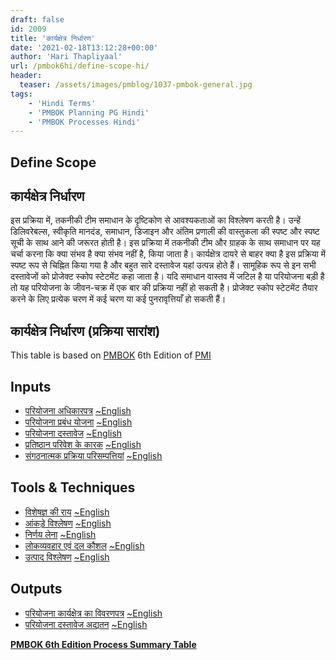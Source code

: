 ```yaml
---
draft: false
id: 2009   
title: 'कार्यक्षेत्र निर्धारण'
date: '2021-02-18T13:12:28+00:00'
author: 'Hari Thapliyaal'
url: /pmbok6hi/define-scope-hi/
header:
  teaser: /assets/images/pmblog/1037-pmbok-general.jpg
tags:
    - 'Hindi Terms'
    - 'PMBOK Planning PG Hindi'
    - 'PMBOK Processes Hindi'
---
```


## Define Scope

## कार्यक्षेत्र निर्धारण

इस प्रक्रिया में, तकनीकी टीम समाधान के दृष्टिकोण से आवश्यकताओं का विश्लेषण करती है। उन्हें डिलिवरेबल्स, स्वीकृति मानदंड, समाधान, डिजाइन और अंतिम प्रणाली की वास्तुकला की स्पष्ट और स्पष्ट सूची के साथ आने की जरूरत होती है। इस प्रक्रिया में तकनीकी टीम और ग्राहक के साथ समाधान पर यह चर्चा करना कि क्या संभव है क्या संभव नहीं है, किया जाता है। कार्यक्षेत्र दायरे से बाहर क्या है इस प्रक्रिया में स्पष्ट रूप से चिह्नित किया गया है और बहुत सारे दस्तावेज यहां उत्पन्न होते हैं। सामूहिक रूप से इन सभी दस्तावेजों को प्रोजेक्ट स्कोप स्टेटमेंट कहा जाता है। यदि समाधान वास्तव में जटिल है या परियोजना बड़ी है तो यह परियोजना के जीवन-चक्र में एक बार की प्रक्रिया नहीं हो सकती है। प्रोजेक्ट स्कोप स्टेटमेंट तैयार करने के लिए प्रत्येक चरण में कई चरण या कई पुनरावृत्तियाँ हो सकती हैं।

## कार्यक्षेत्र निर्धारण (प्रक्रिया सारांश)

This table is based on [PMBOK](https://www.pmi.org/pmbok-guide-standards) 6th Edition of [PMI](https://www.pmi.org/)

## Inputs

- [परियोजना अधिकारपत्र](/pmbok6hi/project-charter-hi) [~English](/pmbok6/Project-Charter)
- [परियोजना प्रबंध योजना](/pmbok6hi/project-management-plan-hi) [~English](/pmbok6/Project-Management-Plan)
- [परियोजना दस्तावेज](/pmbok6hi/project-documents-hi) [~English](/pmbok6/Project-Documents)
- [प्रतिष्ठान परिवेश के कारक](/pmbok6hi/enterprise-environmental-factors-hi) [~English](/pmbok6/Enterprise-Environmental-Factors)
- [संगठनात्मक प्रक्रिया परिसम्पत्तियां](/pmbok6hi/organizational-process-assets-hi) [~English](/pmbok6/Organizational-Process-Assets)

## Tools &amp; Techniques

- [विशेषज्ञ की राय](/pmbok6hi/expert-judgement-hi) [~English](/pmbok6/Expert-Judgement)
- [आंकड़े विश्लेषण](/pmbok6hi/data-analysis-hi) [~English](/pmbok6/Data-Analysis)
- [निर्णय लेना](/pmbok6hi/decision-making-hi) [~English](/pmbok6/Decision-Making)
- [लोकव्यवहार एवं दल कौशल](/pmbok6hi/interpersonal-and-team-skills-hi) [~English](/pmbok6/Interpersonal-And-Team-Skills)
- [उत्पाद विश्लेषण](/pmbok6hi/product-analysis-hi) [~English](/pmbok6/Product-Analysis)

## Outputs

- [परियोजना कार्यक्षेत्र का विवरणपत्र](/pmbok6hi/project-scope-statement-hi) [~English](/pmbok6/Project-Scope-Statement)
- [परियोजना दस्तावेज अद्यतन](/pmbok6hi/project-documents-updates-hi) [~English](/pmbok6/Project-Documents-Updates)

**[PMBOK 6th Edition Process Summary Table](process-groups-and-processes-in-pmbok6/)**